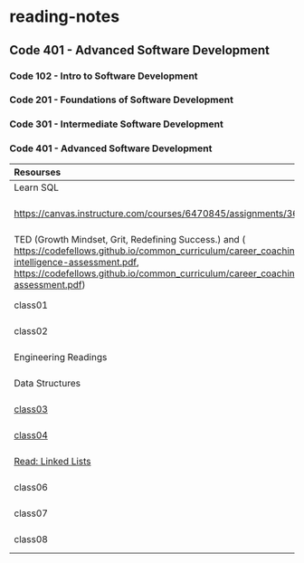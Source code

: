 # reading-notes
## Code 401 - Advanced Software Development
### Code 102 - Intro to Software Development
### Code 201 - Foundations of Software Development
### Code 301 - Intermediate Software Development
### Code 401 - Advanced Software Development

|Resourses    | Summary     | README     |
| :---        |    :----:   |          ---: |
| Learn SQL     |  Learn SQL   | [SQL](./readNote/READNOT.md)   |
| https://canvas.instructure.com/courses/6470845/assignments/36423266   | Practice in the Terminal        |  [TERMINAL](./readNote/Terminal.md)      |
| TED (Growth Mindset, Grit, Redefining Success.) and ( https://codefellows.github.io/common_curriculum/career_coaching/201/emotional-intelligence-assessment.pdf, https://codefellows.github.io/common_curriculum/career_coaching/301/bias-assessment.pdf)     | Mindset     | [Mindset](./readNote/Mindset.md)   |
| class01    |  Read class01   | [ReadClass01](./readNote/ReadClass01.md)   |
| class02    |  Read class02   | [ReadClass02](./readNote/ReadClass02.md)   |
| Engineering Readings   |  Engineering Readings   | [Engineering Readings](./readNote/EngineeringReadings.md)   |
| Data Structures    |  Data Structures    | [Data Structures  ](./readNote/DataStructuresAndAlgorithms.md)   |
| [class03](https://realpython.com/read-write-files-python/)    |  Read class03    | [ReadClass03](./readNote/ReadClass03.md)   |
| [class04](https://www.learnpython.org/en/Classes_and_Objects)    |  Read class04    | [ReadClass04](./readNote/ReadClass04.md)   |
|[ Read: Linked Lists](https://medium.com/basecs/whats-a-linked-list-anyway-part-1-d8b7e6508b9d)|| [Read: Linked Lists](./readNote/ReadLinkedLists.md)|
| class06    |  Read class06   | [ReadClass06](./readNote/ReadClass06.md)   |
| class07    |  Read class07   | [ReadClass07](./readNote/ReadClass07.md)   |
| class08    |  Read class08   | [ReadClass08](./readNote/ReadClass08.md)   |
